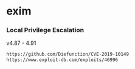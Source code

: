 # exim

### Local Privilege Escalation

v4.87 - 4.91

```bash
https://github.com/Diefunction/CVE-2019-10149
https://www.exploit-db.com/exploits/46996
```
